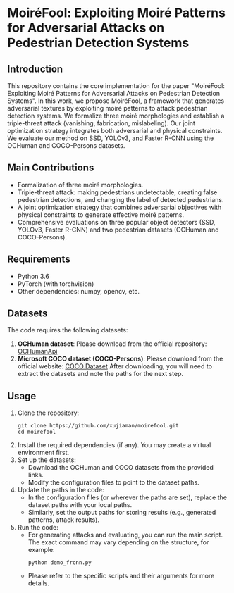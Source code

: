 # MoiréFool: Exploiting Moiré Patterns for Adversarial Attacks on Pedestrian Detection Systems
 ## Introduction
 This repository contains the core implementation for the paper "MoiréFool: Exploiting Moiré Patterns for Adversarial Attacks on Pedestrian Detection Systems". In this work, we propose MoiréFool, a framework that generates adversarial textures by exploiting moiré patterns to attack pedestrian detection systems. We formalize three moiré morphologies and establish a triple-threat attack (vanishing, fabrication, mislabeling). Our joint optimization strategy integrates both adversarial and physical constraints. We evaluate our method on SSD, YOLOv3, and Faster R-CNN using the OCHuman and COCO-Persons datasets.
 ## Main Contributions
 - Formalization of three moiré morphologies.
 - Triple-threat attack: making pedestrians undetectable, creating false pedestrian detections, and changing the label of detected pedestrians.
 - A joint optimization strategy that combines adversarial objectives with physical constraints to generate effective moiré patterns.
 - Comprehensive evaluations on three popular object detectors (SSD, YOLOv3, Faster R-CNN) and two pedestrian datasets (OCHuman and COCO-Persons).
 ## Requirements
 - Python 3.6
 - PyTorch (with torchvision)
 - Other dependencies: numpy, opencv, etc.
 ## Datasets
 The code requires the following datasets:
 1. **OCHuman dataset**: Please download from the official repository: [OCHumanApi](https://github.com/liruilong940607/OCHumanApi)
 2. **Microsoft COCO dataset (COCO-Persons)**: Please download from the official website: [COCO Dataset](https://cocodataset.org)
 After downloading, you will need to extract the datasets and note the paths for the next step.
 ## Usage
 1. Clone the repository:
    ```
    git clone https://github.com/xujiaman/moirefool.git
    cd moirefool
    ```
 2. Install the required dependencies (if any). You may create a virtual environment first.
 3. Set up the datasets:
    - Download the OCHuman and COCO datasets from the provided links.
    - Modify the configuration files to point to the dataset paths.
 4. Update the paths in the code:
    - In the configuration files (or wherever the paths are set), replace the dataset paths with your local paths.
    - Similarly, set the output paths for storing results (e.g., generated patterns, attack results).
 5. Run the code:
    - For generating attacks and evaluating, you can run the main script. The exact command may vary depending on the structure, for example:
        ```
        python demo_frcnn.py
        ```
    - Please refer to the specific scripts and their arguments for more details.
